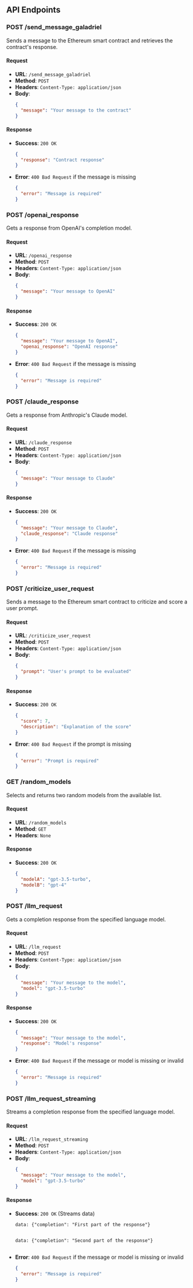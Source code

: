 
## API Endpoints

### POST /send_message_galadriel

Sends a message to the Ethereum smart contract and retrieves the contract's response.

#### Request

- **URL**: `/send_message_galadriel`
- **Method**: `POST`
- **Headers**: `Content-Type: application/json`
- **Body**:
  ```json
  {
    "message": "Your message to the contract"
  }
  ```

#### Response

- **Success**: `200 OK`
  ```json
  {
    "response": "Contract response"
  }
  ```
- **Error**: `400 Bad Request` if the message is missing
  ```json
  {
    "error": "Message is required"
  }
  ```

### POST /openai_response

Gets a response from OpenAI's completion model.

#### Request

- **URL**: `/openai_response`
- **Method**: `POST`
- **Headers**: `Content-Type: application/json`
- **Body**:
  ```json
  {
    "message": "Your message to OpenAI"
  }
  ```

#### Response

- **Success**: `200 OK`
  ```json
  {
    "message": "Your message to OpenAI",
    "openai_response": "OpenAI response"
  }
  ```
- **Error**: `400 Bad Request` if the message is missing
  ```json
  {
    "error": "Message is required"
  }
  ```

### POST /claude_response

Gets a response from Anthropic's Claude model.

#### Request

- **URL**: `/claude_response`
- **Method**: `POST`
- **Headers**: `Content-Type: application/json`
- **Body**:
  ```json
  {
    "message": "Your message to Claude"
  }
  ```

#### Response

- **Success**: `200 OK`
  ```json
  {
    "message": "Your message to Claude",
    "claude_response": "Claude response"
  }
  ```
- **Error**: `400 Bad Request` if the message is missing
  ```json
  {
    "error": "Message is required"
  }
  ```

### POST /criticize_user_request

Sends a message to the Ethereum smart contract to criticize and score a user prompt.

#### Request

- **URL**: `/criticize_user_request`
- **Method**: `POST`
- **Headers**: `Content-Type: application/json`
- **Body**:
  ```json
  {
    "prompt": "User's prompt to be evaluated"
  }
  ```

#### Response

- **Success**: `200 OK`
  ```json
  {
    "score": 7,
    "description": "Explanation of the score"
  }
  ```
- **Error**: `400 Bad Request` if the prompt is missing
  ```json
  {
    "error": "Prompt is required"
  }
  ```

### GET /random_models

Selects and returns two random models from the available list.

#### Request

- **URL**: `/random_models`
- **Method**: `GET`
- **Headers**: `None`

#### Response

- **Success**: `200 OK`
  ```json
  {
    "modelA": "gpt-3.5-turbo",
    "modelB": "gpt-4"
  }
  ```

### POST /llm_request

Gets a completion response from the specified language model.

#### Request

- **URL**: `/llm_request`
- **Method**: `POST`
- **Headers**: `Content-Type: application/json`
- **Body**:
  ```json
  {
    "message": "Your message to the model",
    "model": "gpt-3.5-turbo"
  }
  ```

#### Response

- **Success**: `200 OK`
  ```json
  {
    "message": "Your message to the model",
    "response": "Model's response"
  }
  ```
- **Error**: `400 Bad Request` if the message or model is missing or invalid
  ```json
  {
    "error": "Message is required"
  }
  ```

### POST /llm_request_streaming

Streams a completion response from the specified language model.

#### Request

- **URL**: `/llm_request_streaming`
- **Method**: `POST`
- **Headers**: `Content-Type: application/json`
- **Body**:
  ```json
  {
    "message": "Your message to the model",
    "model": "gpt-3.5-turbo"
  }
  ```

#### Response

- **Success**: `200 OK` (Streams data)
  ```text
  data: {"completion": "First part of the response"}


  data: {"completion": "Second part of the response"}


  ```
- **Error**: `400 Bad Request` if the message or model is missing or invalid
  ```json
  {
    "error": "Message is required"
  }
  ```
